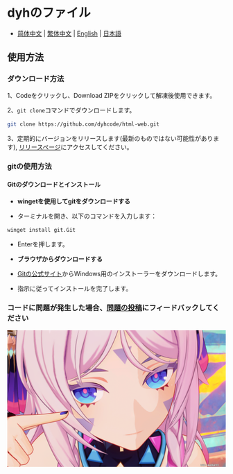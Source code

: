 # dyhのファイル

- [简体中文](./README.md) | [繁体中文](./README_zh_TW.md) | [English](./README_en_US.md) | [日本語](./README_ja_JP.md)

## 使用方法

### ダウンロード方法

1、Codeをクリックし、Download ZIPをクリックして解凍後使用できます。

2、`git clone`コマンドでダウンロードします。

```bash
git clone https://github.com/dyhcode/html-web.git
```

3、定期的にバージョンをリリースします(最新のものではない可能性があります),
[リリースページ](https://github.com/dyhcode/html-web/releases)にアクセスしてください。

### gitの使用方法

#### Gitのダウンロードとインストール

- **wingetを使用してgitをダウンロードする**

- ターミナルを開き、以下のコマンドを入力します：

```bash
winget install git.Git
```

- Enterを押します。

- **ブラウザからダウンロードする**

- [Gitの公式サイト](https://git-scm.com/downloads/win)からWindows用のインストーラーをダウンロードします。

- 指示に従ってインストールを完了します。

### コードに問題が発生した場合、[問題の投稿](https://github.com/dyhcode/html-web/issues)にフィードバックしてください

![茜特菈莉](./images/茜特菈莉.png)
<!-- 私の茜特菈莉はとても可愛い -->
